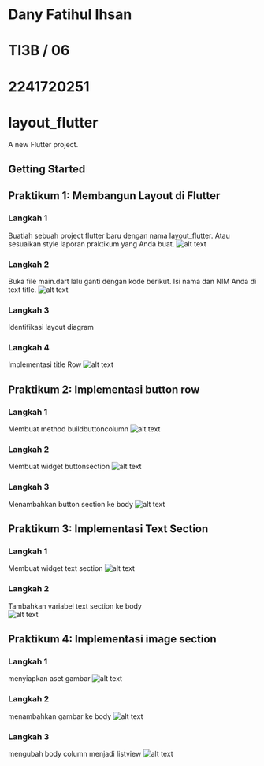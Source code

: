 # Dany Fatihul Ihsan
# TI3B / 06
# 2241720251
# layout_flutter

A new Flutter project.

## Getting Started


## Praktikum 1: Membangun Layout di Flutter
### Langkah 1
Buatlah sebuah project flutter baru dengan nama layout_flutter. Atau sesuaikan style laporan praktikum yang Anda buat.
![alt text](images/P1L1.png)

### Langkah 2
Buka file main.dart lalu ganti dengan kode berikut. Isi nama dan NIM Anda di text title.
![alt text](images/P1L2.png)

### Langkah 3
Identifikasi layout diagram

### Langkah 4
Implementasi title Row
![alt text](images/P1L3.png)

## Praktikum 2: Implementasi button row
### Langkah 1
Membuat method buildbuttoncolumn
![alt text](images/P2L1.png)

### Langkah 2
Membuat widget buttonsection
![alt text](images/P2L2.png)

### Langkah 3
Menambahkan button section ke body
![alt text](images/P2L3.png)

## Praktikum 3: Implementasi Text Section
### Langkah 1
Membuat widget text section
![alt text](images/P3L1.png)

### Langkah 2
Tambahkan variabel text section ke body\
![alt text](images/P3L2.png)

## Praktikum 4: Implementasi image section
### Langkah 1
menyiapkan aset gambar
![alt text](images/P4L1.png)

### Langkah 2
menambahkan gambar ke body
![alt text](images/P4L2.png)

### Langkah 3
mengubah body column menjadi listview
![alt text](images/P4L3.png)